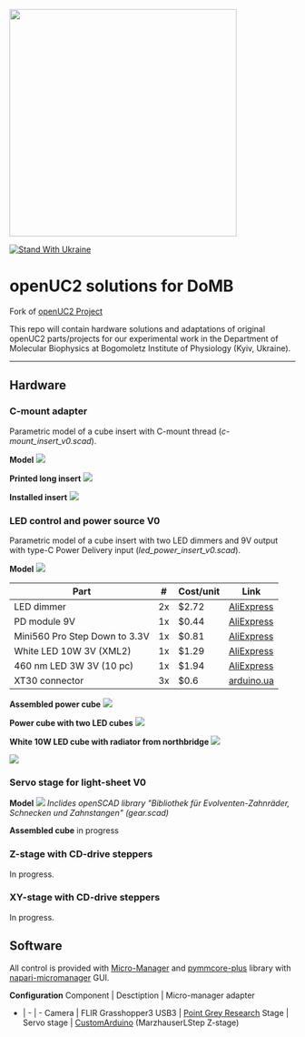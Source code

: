 <p align="left">
<a href="#logo" name="logo"><img src="https://raw.githubusercontent.com/bionanoimaging/UC2-GIT/master/IMAGES/UC2_logo_text.png" width="400"></a>
</p>

[![Stand With Ukraine](https://raw.githubusercontent.com/vshymanskyy/StandWithUkraine/main/banner-direct-single.svg)](https://stand-with-ukraine.pp.ua)

# openUC2 solutions for DoMB

Fork of [openUC2 Project](https://github.com/openUC2/UC2-GIT?tab=readme-ov-file)

This repo will contain hardware solutions and adaptations of original openUC2 parts/projects for our experimental work in the Department of Molecular Biophysics at Bogomoletz Institute of Physiology (Kyiv, Ukraine).

---

## Hardware
### C-mount adapter
Parametric model of a cube insert with C-mount thread (_c-mount_insert_v0.scad_).

__Model__
![](img/c-mount_cube_insert.png)

__Printed long insert__
![](img/c-mount_photo.jpg)

__Installed insert__
![](img/c-mount_in_cube.jpg)

###  LED control and power source V0
Parametric model of a cube insert with two LED dimmers and 9V output with type-C Power Delivery input (_led_power_insert_v0.scad_).

__Model__
![](img/led_power_cube_insert_v0.png)

Part|#|Cost/unit|Link
-|-|-|-
LED dimmer | 2x | $2.72   | [AliExpress](https://a.aliexpress.com/_EuX3DTP) 
PD module 9V | 1x | $0.44   | [AliExpress](https://a.aliexpress.com/_Ezeg4Hf) 
Mini560 Pro Step Down to 3.3V| 1x | $0.81  | [AliExpress](https://a.aliexpress.com/_EJQFP5x) 
White LED 10W 3V (XML2) | 1x | $1.29  | [AliExpress](https://a.aliexpress.com/_EHBMyXT) 
460 nm LED 3W 3V (10 pc) | 1x | $1.94   | [AliExpress](https://a.aliexpress.com/_EI94HWN)
XT30 connector | 3x | $0.6  | [arduino.ua](https://arduino.ua/prod5276-xt30-konnektor-para-dlya-podklucheniya-li-po-li-ion-akkymylyatorov)

__Assembled power cube__
![](img/power_cube_close_up.jpg)

__Power cube with two LED cubes__
![](img/power_cube_connected.jpg)

__White 10W LED cube with radiator from northbridge__
![](img/white_led_front.jpg)

![](img/white_led_back.jpg)

### Servo stage for light-sheet V0

__Model__
![](img/servo_stage_v0_scad.png)
_Inclides openSCAD library "Bibliothek für Evolventen-Zahnräder, Schnecken und Zahnstangen" (gear.scad)_


__Assembled cube__
in progress

### Z-stage with CD-drive steppers
In progress.

### XY-stage with CD-drive steppers
In progress.

## Software
All control is provided with [Micro-Manager](https://micro-manager.org/) and [pymmcore-plus](https://pymmcore-plus.github.io/pymmcore-plus/) library with [napari-micromanager](https://pymmcore-plus.github.io/napari-micromanager/) GUI.

__Configuration__
Component | Desctiption | Micro-manager adapter
- | - | -
Camera | FLIR Grasshopper3 USB3 | [Point Grey Research](https://micro-manager.org/Point_Grey_Research)
Stage | Servo stage | [CustomArduino](https://micro-manager.org/CustomArduino) (MarzhauserLStep Z-stage)